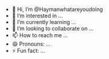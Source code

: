- 👋 Hi, I’m @Haymanwhatareyoudoing
- 👀 I’m interested in ...
- 🌱 I’m currently learning ...
- 💞️ I’m looking to collaborate on ...
- 📫 How to reach me ...
- 😄 Pronouns: ...
- ⚡ Fun fact: ...

<!---
Haymanwhatareyoudoing/Haymanwhatareyoudoing is a ✨ special ✨ repository because its `README.md` (this file) appears on your GitHub profile.
You can click the Preview link to take a look at your changes.
--->
